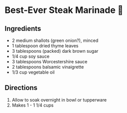 Best-Ever Steak Marinade :cut_of_meat:
======================================

## Ingredients

- 2 medium shallots (green onion?), minced
- 1 tablespoon dried thyme leaves
- 3 tablespoons (packed) dark brown sugar
- 1/4 cup soy sauce
- 3 tablespoons Worcestershire sauce
- 2 tablespoons balsamic vinaigrette
- 1/3 cup vegetable oil

## Directions

1. Allow to soak overnight in bowl or tupperware
1. Makes 1 - 1 1/4 cups

